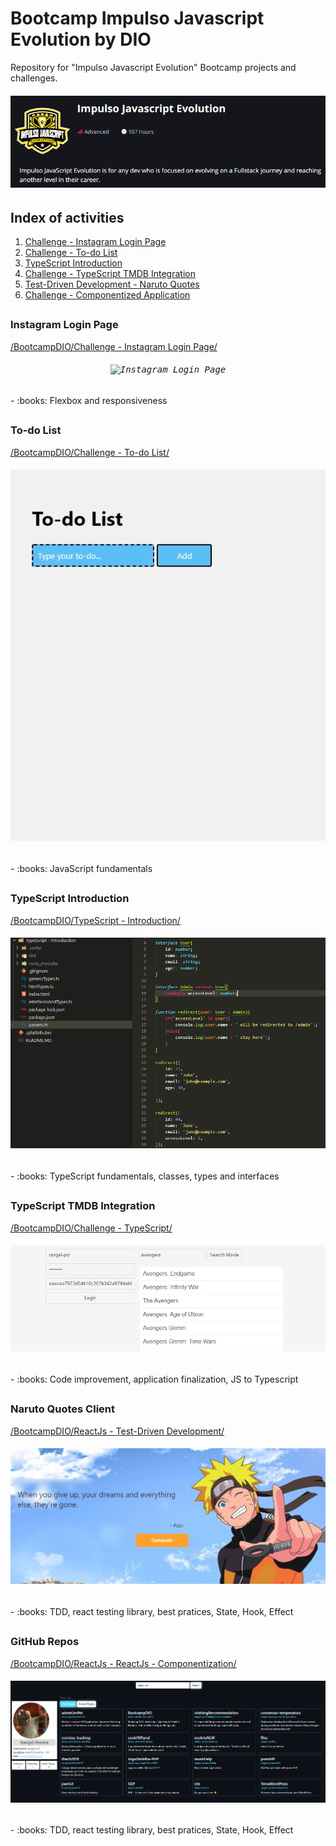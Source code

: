 # Bootcamp Impulso Javascript Evolution by DIO
<p>Repository for "Impulso Javascript Evolution" Bootcamp projects and challenges.</p>
<h6 align="center"><img src="https://github.com/rangel-pci/files/blob/master/bootcamp_abnner.png" alt="Bootcamp Banner"></h6>

<h2>Index of activities</h2>
<ol>
    <li><a href="#Instagram">Challenge - Instagram Login Page</a></li>
    <li><a href="#To-do-list">Challenge - To-do List</a></li>
    <li><a href="#TypeScript-Introduction">TypeScript Introduction</a></li>
    <li><a href="#TypeScript-tmdb">Challenge - TypeScript TMDB Integration</a></li>
    <li><a href="#naruto-react">Test-Driven Development - Naruto Quotes</a></li>
    <li><a href="#react-componentization">Challenge - Componentized Application</a></li>
</ol>

##

<h3 id="Instagram">Instagram Login Page</h3>
<a href="https://github.com/rangel-pci/BootcampDIO/tree/master/Challenge%20-%20Instagram%20Login%20Page">/BootcampDIO/Challenge - Instagram Login Page/</a>
<h6 align="center"><kbd><img src="https://github.com/rangel-pci/files/blob/master/ig_login_page.gif" alt="Instagram Login Page"></kbd></h6>
- :books: Flexbox and responsiveness 

##

<h3 id="To-do-list">To-do List</h3>
<a href="https://github.com/rangel-pci/BootcampDIO/tree/master/Challenge%20-%20To-do%20List">/BootcampDIO/Challenge - To-do List/</a>
<h6 align="center"><kbd><img src="https://github.com/rangel-pci/files/blob/master/to-do-list.gif" alt="To-do App"></kbd></h6>
- :books: JavaScript fundamentals

##

<h3 id="TypeScript-Introduction">TypeScript Introduction</h3>
<a href="https://github.com/rangel-pci/BootcampDIO/tree/master/TypeScript%20-%20Introduction">/BootcampDIO/TypeScript - Introduction/</a>
<h6 align="center"><kbd><img src="https://github.com/rangel-pci/files/blob/master/typescriptLesson.png" alt="TypeScript Introduction"></kbd></h6>
- :books: TypeScript fundamentals, classes, types and interfaces

##

<h3 id="TypeScript-tmdb">TypeScript TMDB Integration</h3>
<a href="https://github.com/rangel-pci/BootcampDIO/tree/master/Challenge%20-%20TypeScript">/BootcampDIO/Challenge - TypeScript/</a>
<h6 align="center"><kbd><img src="https://github.com/rangel-pci/files/blob/master/tsTMDB.png" alt="TypeScript TMDB Integration"></kbd></h6>
- :books: Code improvement, application finalization, JS to Typescript

##

<h3 id="naruto-react">Naruto Quotes Client</h3>
<a href="https://github.com/rangel-pci/BootcampDIO/tree/master/ReactJs%20-%20Test-Driven%20Development/project">/BootcampDIO/ReactJs - Test-Driven Development/</a>
<h6 align="center"><kbd><img src="https://github.com/rangel-pci/files/blob/master/Cap_quotes.png" alt="Naruto Quotes Client"></kbd></h6>
- :books: TDD, react testing library, best pratices, State, Hook, Effect

##

<h3 id="react-componentization">GitHub Repos</h3>
<a href="https://github.com/rangel-pci/BootcampDIO/tree/master/ReactJs%20-%20Componentization/project">/BootcampDIO/ReactJs - ReactJs - Componentization/</a>
<h6 align="center"><kbd><img src="https://github.com/rangel-pci/files/blob/master/cap_github_api.png" alt="GitHub Client"></kbd></h6>
- :books: TDD, react testing library, best pratices, State, Hook, Effect

##

